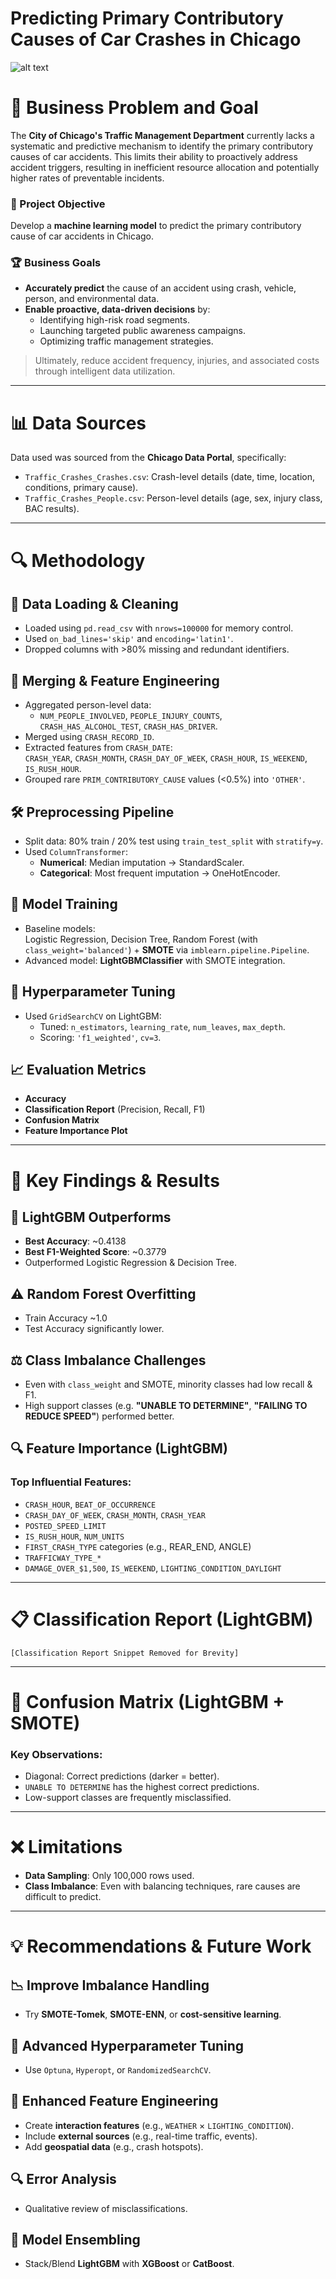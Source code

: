 # Predicting Primary Contributory Causes of Car Crashes in Chicago

![alt text](image-1.png)


# 🚧 Business Problem and Goal

The **City of Chicago's Traffic Management Department** currently lacks a systematic and predictive mechanism to identify the primary contributory causes of car accidents. This limits their ability to proactively address accident triggers, resulting in inefficient resource allocation and potentially higher rates of preventable incidents.

### 🎯 Project Objective
Develop a **machine learning model** to predict the primary contributory cause of car accidents in Chicago.

### 🏆 Business Goals
- **Accurately predict** the cause of an accident using crash, vehicle, person, and environmental data.
- **Enable proactive, data-driven decisions** by:
  - Identifying high-risk road segments.
  - Launching targeted public awareness campaigns.
  - Optimizing traffic management strategies.

> Ultimately, reduce accident frequency, injuries, and associated costs through intelligent data utilization.

---

# 📊 Data Sources

Data used was sourced from the **Chicago Data Portal**, specifically:

- `Traffic_Crashes_Crashes.csv`: Crash-level details (date, time, location, conditions, primary cause).
- `Traffic_Crashes_People.csv`: Person-level details (age, sex, injury class, BAC results).

---

# 🔍 Methodology

## 🧹 Data Loading & Cleaning
- Loaded using `pd.read_csv` with `nrows=100000` for memory control.
- Used `on_bad_lines='skip'` and `encoding='latin1'`.
- Dropped columns with >80% missing and redundant identifiers.

## 🔗 Merging & Feature Engineering
- Aggregated person-level data:  
  - `NUM_PEOPLE_INVOLVED`, `PEOPLE_INJURY_COUNTS`, `CRASH_HAS_ALCOHOL_TEST`, `CRASH_HAS_DRIVER`.
- Merged using `CRASH_RECORD_ID`.
- Extracted features from `CRASH_DATE`:  
  `CRASH_YEAR`, `CRASH_MONTH`, `CRASH_DAY_OF_WEEK`, `CRASH_HOUR`, `IS_WEEKEND`, `IS_RUSH_HOUR`.
- Grouped rare `PRIM_CONTRIBUTORY_CAUSE` values (<0.5%) into `'OTHER'`.

## 🛠️ Preprocessing Pipeline
- Split data: 80% train / 20% test using `train_test_split` with `stratify=y`.
- Used `ColumnTransformer`:
  - **Numerical**: Median imputation → StandardScaler.
  - **Categorical**: Most frequent imputation → OneHotEncoder.

## 🤖 Model Training
- Baseline models:  
  Logistic Regression, Decision Tree, Random Forest (with `class_weight='balanced'`) + **SMOTE** via `imblearn.pipeline.Pipeline`.
- Advanced model: **LightGBMClassifier** with SMOTE integration.

## 🧪 Hyperparameter Tuning
- Used `GridSearchCV` on LightGBM:
  - Tuned: `n_estimators`, `learning_rate`, `num_leaves`, `max_depth`.
  - Scoring: `'f1_weighted'`, `cv=3`.

## 📈 Evaluation Metrics
- **Accuracy**
- **Classification Report** (Precision, Recall, F1)
- **Confusion Matrix**
- **Feature Importance Plot**

---

# 📌 Key Findings & Results

## 🥇 LightGBM Outperforms
- **Best Accuracy**: ~0.4138  
- **Best F1-Weighted Score**: ~0.3779  
- Outperformed Logistic Regression & Decision Tree.

## ⚠️ Random Forest Overfitting
- Train Accuracy ~1.0  
- Test Accuracy significantly lower.

## ⚖️ Class Imbalance Challenges
- Even with `class_weight` and SMOTE, minority classes had low recall & F1.
- High support classes (e.g. **"UNABLE TO DETERMINE"**, **"FAILING TO REDUCE SPEED"**) performed better.

## 🔍 Feature Importance (LightGBM)

### Top Influential Features:
- `CRASH_HOUR`, `BEAT_OF_OCCURRENCE`
- `CRASH_DAY_OF_WEEK`, `CRASH_MONTH`, `CRASH_YEAR`
- `POSTED_SPEED_LIMIT`
- `IS_RUSH_HOUR`, `NUM_UNITS`
- `FIRST_CRASH_TYPE` categories (e.g., REAR_END, ANGLE)
- `TRAFFICWAY_TYPE_*`
- `DAMAGE_OVER_$1,500`, `IS_WEEKEND`, `LIGHTING_CONDITION_DAYLIGHT`

---

# 📋 Classification Report (LightGBM)

```
[Classification Report Snippet Removed for Brevity]
```

---

# 🔁 Confusion Matrix (LightGBM + SMOTE)

### Key Observations:
- Diagonal: Correct predictions (darker = better).
- `UNABLE TO DETERMINE` has the highest correct predictions.
- Low-support classes are frequently misclassified.

---

# ❌ Limitations

- **Data Sampling**: Only 100,000 rows used.
- **Class Imbalance**: Even with balancing techniques, rare causes are difficult to predict.

---

# 💡 Recommendations & Future Work

## 📉 Improve Imbalance Handling
- Try **SMOTE-Tomek**, **SMOTE-ENN**, or **cost-sensitive learning**.

## 🧪 Advanced Hyperparameter Tuning
- Use `Optuna`, `Hyperopt`, or `RandomizedSearchCV`.

## 🧬 Enhanced Feature Engineering
- Create **interaction features** (e.g., `WEATHER` × `LIGHTING_CONDITION`).
- Include **external sources** (e.g., real-time traffic, events).
- Add **geospatial data** (e.g., crash hotspots).

## 🔍 Error Analysis
- Qualitative review of misclassifications.

## 🤝 Model Ensembling
- Stack/Blend **LightGBM** with **XGBoost** or **CatBoost**.